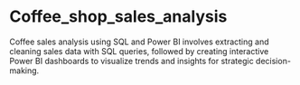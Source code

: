 # Coffee_shop_sales_analysis
Coffee sales analysis using SQL and Power BI involves extracting and cleaning sales data with SQL queries, followed by creating interactive Power BI dashboards to visualize trends and insights for strategic decision-making.

